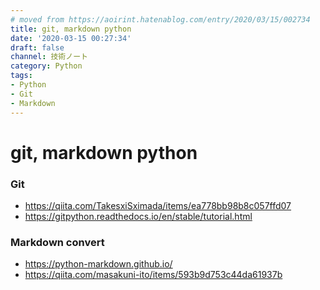```yaml
---
# moved from https://aoirint.hatenablog.com/entry/2020/03/15/002734
title: git, markdown python
date: '2020-03-15 00:27:34'
draft: false
channel: 技術ノート
category: Python
tags:
- Python
- Git
- Markdown
---
```

# git, markdown python

### Git
- <https://qiita.com/TakesxiSximada/items/ea778bb98b8c057ffd07>
- <https://gitpython.readthedocs.io/en/stable/tutorial.html>

### Markdown convert
- <https://python-markdown.github.io/>
- <https://qiita.com/masakuni-ito/items/593b9d753c44da61937b>
